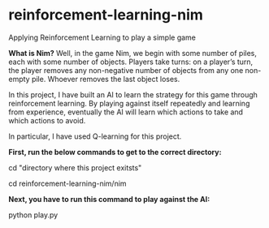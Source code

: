 # reinforcement-learning-nim
Applying Reinforcement Learning to play a simple game

<p>
  <b>What is Nim?</b> Well, in the game Nim, we begin with some number of piles, each with some number of objects. Players take turns: on a player’s turn, the player removes any non-negative number of objects from any one non-empty pile. Whoever removes the last object loses.  
</p>
<p>
  In this project, I have built an AI to learn the strategy for this game through reinforcement learning. By playing against itself repeatedly and learning from experience, eventually the AI will learn which actions to take and which actions to avoid.
</p>
<p>In particular, I have used Q-learning for this project.</p>
<p>
<b>First, run the below commands to get to the correct directory:</b>
</p>
<p>
cd "directory where this project exitsts"</p>
<p>
  cd reinforcement-learning-nim/nim
</p>
<p>
<b>Next, you have to run this command to play against the AI:  </b>
</p>
<p>
  python play.py
</p>
